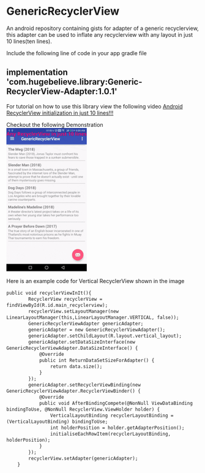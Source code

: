 # GenericRecyclerView
An android repository containing gists for adapter of a generic recyclerview, this adapter can be used to inflate any recyclerview with any layout in just 10 lines(ten lines).

Include the following line of code in your app gradle file
## implementation 'com.hugebelieve.library:Generic-RecyclerView-Adapter:1.0.1'

For tutorial on how to use this library view the following video
[Android RecyclerView initialization in just 10 lines!!!](https://www.youtube.com/watch?v=FCnnbv3p26g&t)

Checkout the following Demonstration<br/>
![](showcase.gif)

Here is an example code for Vertical RecyclerView shown in the image</br>
```
public void recyclerViewInIt(){
        RecyclerView recyclerView = findViewById(R.id.main_recyclerview);
        recyclerView.setLayoutManager(new LinearLayoutManager(this,LinearLayoutManager.VERTICAL, false));
        GenericRecyclerViewAdapter genericAdapter;
        genericAdapter = new GenericRecyclerViewAdapter();
        genericAdapter.setChildLayout(R.layout.vertical_layout);
        genericAdapter.setDataSizeInterface(new GenericRecyclerViewAdapter.DataSizeInterface() {
            @Override
            public int ReturnDataSetSizeForAdapter() {
                return data.size();
            }
        });
        genericAdapter.setRecyclerViewBinding(new GenericRecyclerViewAdapter.RecyclerViewBinder() {
            @Override
            public void AfterBindingCompete(@NonNull ViewDataBinding bindingToUse, @NonNull RecyclerView.ViewHolder holder) {
                VerticalLayoutBinding recyclerLayoutBinding = (VerticalLayoutBinding) bindingToUse;
                int holderPosition = holder.getAdapterPosition();
                initialiseEachRowItem(recyclerLayoutBinding, holderPosition);
            }
        });
        recyclerView.setAdapter(genericAdapter);
    }
```
